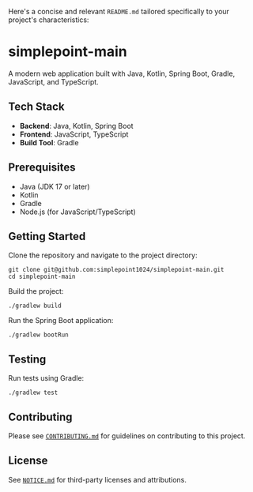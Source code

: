 Here's a concise and relevant `README.md` tailored specifically to your project's characteristics:

# simplepoint-main

A modern web application built with Java, Kotlin, Spring Boot, Gradle, JavaScript, and TypeScript.

## Tech Stack

- **Backend**: Java, Kotlin, Spring Boot
- **Frontend**: JavaScript, TypeScript
- **Build Tool**: Gradle

## Prerequisites

- Java (JDK 17 or later)
- Kotlin
- Gradle
- Node.js (for JavaScript/TypeScript)

## Getting Started

Clone the repository and navigate to the project directory:

```shell
git clone git@github.com:simplepoint1024/simplepoint-main.git
cd simplepoint-main
```

Build the project:

```shell
./gradlew build
```

Run the Spring Boot application:

```shell
./gradlew bootRun
```

## Testing

Run tests using Gradle:

```shell
./gradlew test
```

## Contributing

Please see [`CONTRIBUTING.md`](CONTRIBUTING.md) for guidelines on contributing to this project.

## License

See [`NOTICE.md`](NOTICE.md) for third-party licenses and attributions.